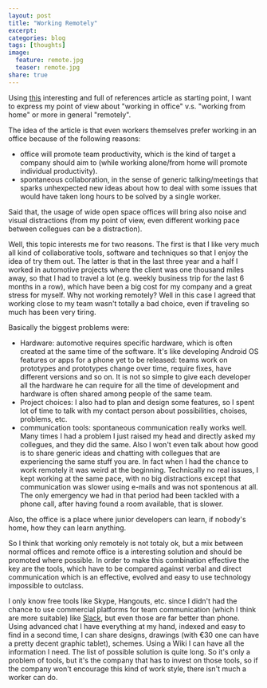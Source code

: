 ```yaml
---
layout: post
title: "Working Remotely"
excerpt:
categories: blog
tags: [thoughts]
image:
  feature: remote.jpg
  teaser: remote.jpg
share: true
---
```


Using [this](http://qz.com/319905/why-even-engineers-think-working-from-home-is-a-bad-idea/) interesting and full of references article as starting point, I want to express my point of view about "working in office" v.s. "working from home" or more in general "remotely".

The idea of the article is that even workers themselves prefer working in an office because of the following reasons:

- office will promote team productivity, which is the kind of target a company should aim to (while working alone/from home will promote individual productivity).
- spontaneous collaboration, in the sense of generic talking/meetings that sparks unhexpected new ideas about how to deal with some issues that would have taken long hours to be solved by a single worker.

Said that, the usage of wide open space offices will bring also noise and visual distractions (from my point of view, even different working pace between collegues can be a distraction).

Well, this topic interests me for two reasons. The first is that I like very much all kind of collaborative tools, software and techniques so that I enjoy the idea of try them out. The latter is that in the last three year and a half I worked in automotive projects where the client was one thousand miles away, so that I had to travel a lot (e.g. weekly business trip for the last 6 months in a row), which have been a big cost for my company and a great stress for myself. Why not working remotely? Well in this case I agreed that working close to my team wasn't totally a bad choice, even if traveling so much has been very tiring.

Basically the biggest problems were:

- Hardware: automotive requires specific hardware, which is often created at the same time of the software. It's like developing Android OS features or apps for a phone yet to be released: teams work on prototypes and prototypes change over time, require fixes, have different versions and so on. It is not so simple to give each developer all the hardware he can require for all the time of development and hardware is often shared among people of the same team.
- Project choices: I also had to plan and design some features, so I spent lot of time to talk with my contact person about possibilities, choises, problems, etc.
- communication tools: spontaneous communication really works well. Many times I had a problem I just raised my head and directly asked my collegues, and they did the same. Also I won't even talk about how good is to share generic ideas and chatting with collegues that are experiencing the same stuff you are. In fact when I had the chance to work remotely it was weird at the beginning. Technically no real issues, I kept working at the same pace, with no big distractions except that communication was slower using e-mails and was not spontenous at all. The only emergency we had in that period had been tackled with a phone call, after having found a room available, that is slower.

Also, the office is a place where junior developers can learn, if nobody's home, how they can learn anything.

So I think that working only remotely is not totaly ok, but a mix between normal offices and remote office is a interesting solution and should be promoted where possible. In order to make this combination effective the key are the tools, which have to be compared against verbal and direct communication which is an effective, evolved and easy to use technology impossible to outclass.

I only know free tools like Skype, Hangouts, etc. since I didn't had the chance to use commercial platforms for team communication (which I think are more suitable) like [Slack](https://slack.com/), but even those are far better than phone. Using advanced chat I have everything at my hand, indexed and easy to find in a second time, I can share designs, drawings (with €30 one can have a pretty decent graphic tablet), schemes. Using a Wiki I can have all the information I need. The list of possible solution is quite long. So it's only a problem of tools, but it's the company that has to invest on those tools, so if the company won't encourage this kind of work style, there isn't much a worker can do.
